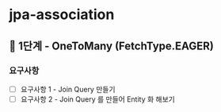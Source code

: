 # jpa-association

## 🚀 1단계 - OneToMany (FetchType.EAGER)
### 요구사항
- [ ] 요구사항 1 - Join Query 만들기
- [ ] 요구사항 2 - Join Query 를 만들어 Entity 화 해보기
